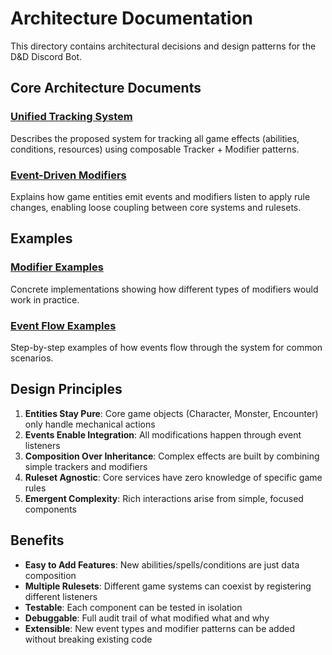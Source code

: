 # Architecture Documentation

This directory contains architectural decisions and design patterns for the D&D Discord Bot.

## Core Architecture Documents

### [Unified Tracking System](./unified-tracking-system.md)
Describes the proposed system for tracking all game effects (abilities, conditions, resources) using composable Tracker + Modifier patterns.

### [Event-Driven Modifiers](./event-driven-modifiers.md) 
Explains how game entities emit events and modifiers listen to apply rule changes, enabling loose coupling between core systems and rulesets.

## Examples

### [Modifier Examples](../examples/modifier-examples.md)
Concrete implementations showing how different types of modifiers would work in practice.

### [Event Flow Examples](../examples/event-flow-examples.md)
Step-by-step examples of how events flow through the system for common scenarios.

## Design Principles

1. **Entities Stay Pure**: Core game objects (Character, Monster, Encounter) only handle mechanical actions
2. **Events Enable Integration**: All modifications happen through event listeners
3. **Composition Over Inheritance**: Complex effects are built by combining simple trackers and modifiers
4. **Ruleset Agnostic**: Core services have zero knowledge of specific game rules
5. **Emergent Complexity**: Rich interactions arise from simple, focused components

## Benefits

- **Easy to Add Features**: New abilities/spells/conditions are just data composition
- **Multiple Rulesets**: Different game systems can coexist by registering different listeners
- **Testable**: Each component can be tested in isolation
- **Debuggable**: Full audit trail of what modified what and why
- **Extensible**: New event types and modifier patterns can be added without breaking existing code